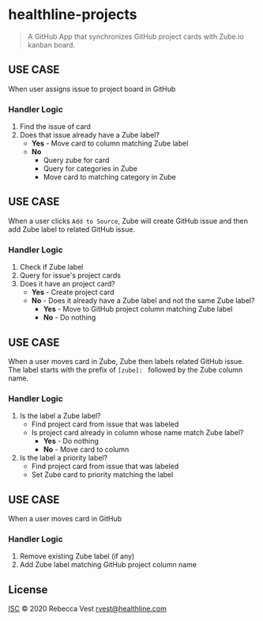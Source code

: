 
# healthline-projects

> A GitHub App that synchronizes GitHub project cards with Zube.io kanban board.

## USE CASE

When user assigns issue to project board in GitHub

### Handler Logic

1. Find the issue of card
2. Does that issue already have a Zube label?
	- **Yes** - Move card to column matching Zube label
	- **No** 
	  - Query zube for card
      - Query for categories in Zube
	  - Move card to matching category in Zube

## USE CASE

When a user clicks `Add to Source`, Zube will create GitHub issue and then add Zube label to related GitHub issue.

### Handler Logic

1. Check if Zube label
2. Query for issue's project cards
3. Does it have an project card?
	- **Yes** - Create project card
	- **No** - Does it already have a Zube label and not the same Zube label?
		 - **Yes** - Move to GitHub project column matching Zube label
		 - **No** - Do nothing

  
## USE CASE

When a user moves card in Zube, Zube then labels related GitHub issue. The label starts with the prefix of `[zube]: ` followed by the  Zube column name.

### Handler Logic
1. Is the label a Zube label?
	- Find project card from issue that was labeled
	- Is project card already in column whose name match Zube label?
      - **Yes** - Do nothing
      - **No** - Move card to column
2. Is the label a priority label? 
 	- Find project card from issue that was labeled
 	- Set Zube card to priority matching the label

## USE CASE

When a user moves card in GitHub

### Handler Logic

1. Remove existing Zube label (if any)
2. Add Zube label matching GitHub project column name

## License

[ISC](LICENSE) © 2020 Rebecca Vest <rvest@healthline.com>
